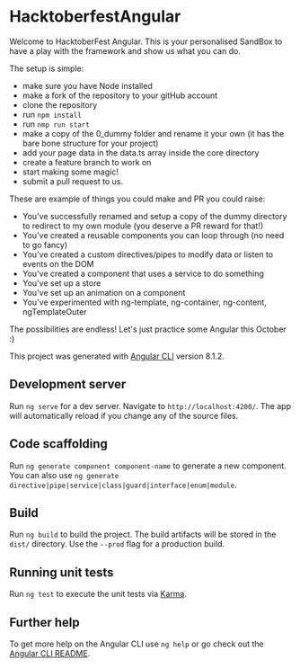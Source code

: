 # HacktoberfestAngular

Welcome to HacktoberFest Angular. This is your personalised SandBox to have a play with the framework and show us what you can do. 

The setup is simple:
- make sure you have Node installed
- make a fork of the repository to your gitHub account
- clone the repository
- run `npm install` 
- run `nmp run start`
- make a copy of the 0_dummy folder and rename it your own (it has the bare bone structure for your project)
- add your page data in the data.ts array inside the core directory 
- create a feature branch to work on
- start making some magic!
- submit a pull request to us.

These are example of things you could make and PR you could raise:
- You've successfully renamed and setup a copy of the dummy directory to redirect to my own module (you deserve a PR reward for that!)
- You've created a reusable components you can loop through (no need to go fancy)
- You've created a custom directives/pipes to modify data or listen to events on the DOM
- You've created a component that uses a service to do something
- You've set up a store
- You've set up an animation on a component
- You've experimented with ng-template, ng-container, ng-content, ngTemplateOuter

The possibilities are endless! Let's just practice some Angular this October :)


This project was generated with [Angular CLI](https://github.com/angular/angular-cli) version 8.1.2.

## Development server

Run `ng serve` for a dev server. Navigate to `http://localhost:4200/`. The app will automatically reload if you change any of the source files.

## Code scaffolding

Run `ng generate component component-name` to generate a new component. You can also use `ng generate directive|pipe|service|class|guard|interface|enum|module`.

## Build

Run `ng build` to build the project. The build artifacts will be stored in the `dist/` directory. Use the `--prod` flag for a production build.

## Running unit tests

Run `ng test` to execute the unit tests via [Karma](https://karma-runner.github.io).

## Further help

To get more help on the Angular CLI use `ng help` or go check out the [Angular CLI README](https://github.com/angular/angular-cli/blob/master/README.md).
